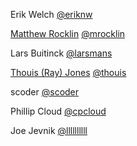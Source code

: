Erik Welch                                      [@eriknw](https://github.com/eriknw/)

[Matthew Rocklin](http://matthewrocklin.com)    [@mrocklin](http://github.com/mrocklin/)

Lars Buitinck                                   [@larsmans](http://github.com/larsmans)

[Thouis (Ray) Jones](http://people.seas.harvard.edu/~thouis)  [@thouis](https://github.com/thouis/)

scoder                                          [@scoder](https://github.com/scoder/)

Phillip Cloud                                   [@cpcloud](https://github.com/cpcloud)

Joe Jevnik                                      [@llllllllll](https://github.com/llllllllll)
